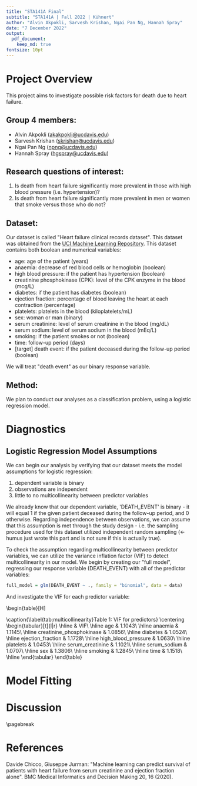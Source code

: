 ```yaml
---
title: "STA141A Final"
subtitle: "STA141A | Fall 2022 | Kühnert"
author: "Alvin Akpokli, Sarvesh Krishan, Ngai Pan Ng, Hannah Spray"
date: "7 December 2022"
output: 
  pdf_document:
    keep_md: true
fontsize: 10pt
---
```


# Project Overview  
This project aims to investigate possible risk factors for death due to heart failure.  

## Group 4 members:  
- Alvin Akpokli (akakpokli@ucdavis.edu)
- Sarvesh Krishan (skrishan@ucdavis.edu)
- Ngai Pan Ng (npng@ucdavis.edu)
- Hannah Spray (hgspray@ucdavis.edu)

## Research questions of interest:  
1. Is death from heart failure significantly more prevalent in those with high blood pressure (i.e. hypertension)?
2.  Is death from heart failure significantly more prevalent in men or women that smoke versus those who do not?

## Dataset:  
Our dataset is called "Heart failure clinical records dataset". This dataset was obtained from the [UCI Machine Learning Repository](https://archive.ics.uci.edu/ml/datasets/Heart+failure+clinical+records). This dataset contains both boolean and numerical variables:  
  
- age: age of the patient (years)  
- anaemia: decrease of red blood cells or hemoglobin (boolean)  
- high blood pressure: if the patient has hypertension (boolean)  
- creatinine phosphokinase (CPK): level of the CPK enzyme in the blood (mcg/L)  
- diabetes: if the patient has diabetes (boolean)  
- ejection fraction: percentage of blood leaving the heart at each contraction (percentage)  
- platelets: platelets in the blood (kiloplatelets/mL)  
- sex: woman or man (binary)  
- serum creatinine: level of serum creatinine in the blood (mg/dL)  
- serum sodium: level of serum sodium in the blood (mEq/L)  
- smoking: if the patient smokes or not (boolean)  
- time: follow-up period (days)  
- [target] death event: if the patient deceased during the follow-up period (boolean)  
  
We will treat "death event" as our binary response variable.

## Method:  
We plan to conduct our analyses as a classification problem, using a logistic regression model. 

# Diagnostics





## Logistic Regression Model Assumptions
  
We can begin our analysis by verifying that our dataset meets the model assumptions for logistic regression:  
1. dependent variable is binary  
2. observations are independent  
3. little to no multicollinearity between predictor variables  
  
We already know that our dependent variable, 'DEATH_EVENT' is binary - it will equal 1 if the given patient deceased during the follow-up period, and 0 otherwise. Regarding independence between observations, we can assume that this assumption is met through the study design - i.e. the sampling procedure used for this dataset utilized independent random sampling (<- humus just wrote this part and is not sure if this is actually true).  

To check the assumption regarding multicollinearity between predictor variables, we can utilize the variance inflation factor (VIF) to detect multicollinearity in our model. We begin by creating our "full model", regressing our response variable (DEATH_EVENT) with all of the predictor variables:  



```r
full_model = glm(DEATH_EVENT ~ ., family = "binomial", data = data)
```

And investigate the VIF for each predictor variable:

\begin{table}[H]

\caption{\label{tab:multicollinearity}Table 1: VIF for predictors}
\centering
\begin{tabular}[t]{l|r}
\hline
  & VIF\\
\hline
age & 1.1043\\
\hline
anaemia & 1.1145\\
\hline
creatinine\_phosphokinase & 1.0856\\
\hline
diabetes & 1.0524\\
\hline
ejection\_fraction & 1.1728\\
\hline
high\_blood\_pressure & 1.0630\\
\hline
platelets & 1.0453\\
\hline
serum\_creatinine & 1.1021\\
\hline
serum\_sodium & 1.0707\\
\hline
sex & 1.3806\\
\hline
smoking & 1.2845\\
\hline
time & 1.1518\\
\hline
\end{tabular}
\end{table}
  
# Model Fitting  

# Discussion  

\pagebreak
# References  
Davide Chicco, Giuseppe Jurman: "Machine learning can predict survival of patients with heart failure from serum creatinine and ejection fraction alone". BMC Medical Informatics and Decision Making 20, 16 (2020).
